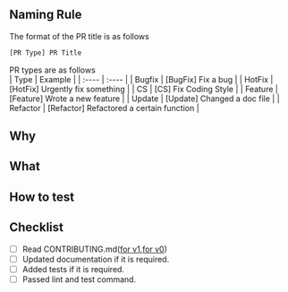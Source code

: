 ## Naming Rule
The format of the PR title is as follows  
```sh
[PR Type] PR Title
```

PR types are as follows  
| Type |	Example |
| :---- | :---- |
| Bugfix |	[BugFix] Fix a bug |
| HotFix |	[HotFix] Urgently fix something |
| CS | [CS] Fix Coding Style |
| Feature | [Feature] Wrote a new feature |
| Update | [Update] Changed a doc file |
| Refactor | [Refactor] Refactored a certain function |


<!-- Thank you for sending a pull request! -->

## Why

<!-- Why do you want the feature and why does it make sense for the package? -->

## What

<!-- What is a solution you want to add? -->

## How to test

<!-- How can we test this pull request? -->

## Checklist

- [ ] Read CONTRIBUTING.md([for v1](https://github.com/kintone-labs/kintone-ui-component/master/CONTRIBUTING.md),[for v0](https://github.com/kintone-labs/kintone-ui-component/v0_dev/CONTRIBUTING.md))
- [ ] Updated documentation if it is required.
- [ ] Added tests if it is required.
- [ ] Passed lint and test command.